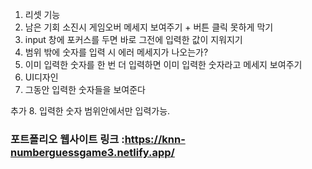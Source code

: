 1. 리셋 기능
2. 남은 기회 소진시 게임오버 메세지 보여주기 + 버튼 클릭 못하게 막기
3. input 창에 포커스를 두면 바로 그전에 입력한 값이 지워지기
4. 범위 밖에 숫자를 입력 시 에러 메세지가 나오는가?
5. 이미 입력한 숫자를 한 번 더 입력하면 이미 입력한 숫자라고 메세지 보여주기
6. UI디자인
7. 그동안 입력한 숫자들을 보여준다

추가 8. 입력한 숫자 범위안에서만 입력가능.

### 포트폴리오 웹사이트 링크 :<https://knn-numberguessgame3.netlify.app/>
